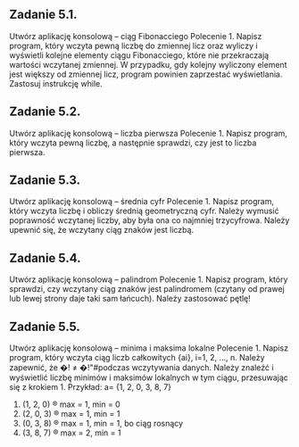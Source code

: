 ## Zadanie 5.1. 

Utwórz aplikację konsolową – ciąg Fibonacciego
Polecenie 1. Napisz program, który wczyta pewną liczbę do zmiennej licz oraz wyliczy i wyświetli
kolejne elementy ciągu Fibonacciego, które nie przekraczają wartości wczytanej zmiennej. W
przypadku, gdy kolejny wyliczony element jest większy od zmiennej licz, program powinien
zaprzestać wyświetlania. Zastosuj instrukcję while.

## Zadanie 5.2. 

Utwórz aplikację konsolową – liczba pierwsza
Polecenie 1. Napisz program, który wczyta pewną liczbę, a następnie sprawdzi, czy jest to liczba
pierwsza.

## Zadanie 5.3. 

Utwórz aplikację konsolową – średnia cyfr
Polecenie 1. Napisz program, który wczyta liczbę i obliczy średnią geometryczną cyfr. Należy
wymusić poprawność wczytanej liczby, aby była ona co najmniej trzycyfrowa. Należy upewnić
się, że wczytany ciąg znaków jest liczbą.

## Zadanie 5.4. 

Utwórz aplikację konsolową – palindrom
Polecenie 1. Napisz program, który sprawdzi, czy wczytany ciąg znaków jest palindromem
(czytany od prawej lub lewej strony daje taki sam łańcuch). Należy zastosować pętlę!

## Zadanie 5.5. 

Utwórz aplikację konsolową – minima i maksima lokalne
Polecenie 1. Napisz program, który wczyta ciąg liczb całkowitych {ai}, i=1, 2, …, n. Należy
zapewnić, że �! ≠ �!"#podczas wczytywania danych. Należy znaleźć i wyświetlić liczbę minimów
i maksimów lokalnych w tym ciągu, przesuwając się z krokiem 1.
Przykład:
a= {1, 2, 0, 3, 8, 7}
1. (1, 2, 0) ® max = 1, min = 0
2. (2, 0, 3) ® max = 1, min = 1
3. (0, 3, 8) ® max = 1, min = 1, bo ciąg rosnący
4. (3, 8, 7) ® max = 2, min = 1
